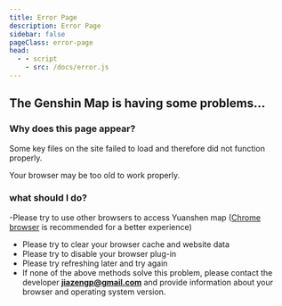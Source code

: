 ```yaml
---
title: Error Page
description: Error Page
sidebar: false
pageClass: error-page
head:
  - - script
    - src: /docs/error.js
---
```


## The Genshin Map is having some problems...

### Why does this page appear?

Some key files on the site failed to load and therefore did not function properly.

Your browser may be too old to work properly.

### what should I do?

-Please try to use other browsers to access Yuanshen map ([Chrome browser](https://google.cn/chrome) is recommended for a better experience)

- Please try to clear your browser cache and website data
- Please try to disable your browser plug-in
- Please try refreshing later and try again
- If none of the above methods solve this problem, please contact the developer **jiazengp@gmail.com** and provide information about your browser and operating system version.

<script setup :src="$withBase(error.js)"></script>
